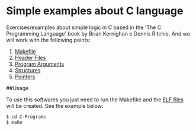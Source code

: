 # Simple examples about C language
Exercises/examples about simple logic in C based in the 'The C Programming Language' book by Brian Kernighan e Dennis Ritchie.
And we will work with the following points:

1. [Makefile](https://www.gnu.org/software/make/manual/make.html)
2. [Header Files](https://gcc.gnu.org/onlinedocs/cpp/Header-Files.html)
3. [Program Arguments](https://www.gnu.org/software/libc/manual/html_node/Program-Arguments.html)
4. [Structures](https://www.gnu.org/software/gnu-c-manual/gnu-c-manual.html#Structures)
5. [Pointers](https://www.gnu.org/software/gnu-c-manual/gnu-c-manual.html#Pointers)

##Usage

To use this softwares you just need to run the Makefike and the [ELF files](https://en.wikipedia.org/wiki/Executable_and_Linkable_Format) will be created. See the example below:

```sh
$ cd C-Programs
$ make
```
